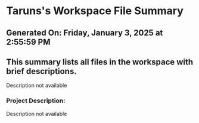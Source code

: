 # Taruns's Workspace File Summary
## Generated On: Friday, January 3, 2025 at 2:55:59 PM
This summary lists all files in the workspace with brief descriptions.
---
Description not available 
### Project Description:
 Description not available
